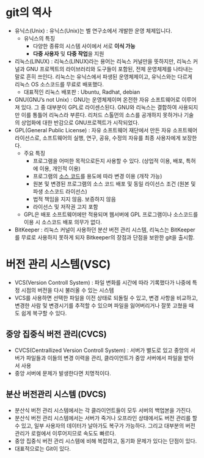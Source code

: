 # git의 역사

- 유닉스(Unix) : 유닉스(Unix)는 벨 연구소에서 개발한 운영 체제입니다.
    - 유닉스의 특징
        - 다양한 종류의 시스템 사이에서 서로 **이식 가능**
        - **다중 사용자** 및 **다중 작업**을 지원
- 리눅스(LINUX) : 리눅스(LINUX)라는 용어는 리눅스 커널만을 뜻하지만, 리눅스 커널과 GNU 프로젝트의 라이브러리와 도구들이 포함된, 전체 운영체제를 나타내는 말로 흔히 쓰인다. 리눅스는 유닉스에서 파생된 운영체제이고, 유닉스와는 다르게 리눅스 OS 소스코드를 무료로 배포했다.
    - 대표적인 리눅스 배포판 : Ubuntu, Radhat, debian
- GNU(GNU’s not Unix) : GNU는 운영체제이며 온전한 자유 소프트웨어로 이루어져 있다. 그 중 대부분이 GPL로 라이센스된다. GNU와 리눅스는 결합하여 사용되지만 이를 통틀어 리눅스라 부른다. 리처드 스톨먼의 소스를 공개하지 못하거나 기술의 상업화에 대한 반감으로 GNU프로젝트가 시작되었다.
- GPL(General Public License) : 자유 소프트웨어 재단에서 만든 자유 소프트웨어 라이선스로, 소프트웨어의 실행, 연구, 공유, 수정의 자유를 최종 사용자에게 보장한다.
    - 주요 특징
        - 프로그램을 어떠한 목적으로든지 사용할 수 있다. (상업적 이용, 배포, 특허에 이용, 개인적 이용)
        - 프로그램의 [소스 코드](https://namu.wiki/w/%EC%86%8C%EC%8A%A4%20%EC%BD%94%EB%93%9C)를 용도에 따라 변경 이용 (개작 가능)
        - 원본 및 변경된 프로그램의 소스 코드 배포 및 동일 라이선스 조건 (원본 및 파생 소스코드 라이선스)
        - 법적 책임을 지지 않음. 보증하지 않음
        - 라이선스 및 저작권 고지 포함
    - GPL은 배포 소프트웨어에만 적용되며 웹서버에 GPL 프로그램이나 소스코드를 이용 시 소스코드 배포 의무가 없다.
- BitKeeper : 리눅스 커널이 사용하던 분산 버전 관리 시스템, 리눅스는 BitKeeper를 무료로 사용하지 못하게 되자 Bitkeeper의 장점과 단점을 보완한 git을 출시함.

# 버전 관리 시스템(VSC)

- VCS(Version Controll System) : 파일 변화를 시간에 따라 기록했다가 나중에 특정 시점의 버전을 다시 불러올 수 있는 시스템
- VCS를 사용하면 선택한 파일을 이전 상태로 되돌릴 수 있고, 변경 사항을 비교하고, 변경한 사람 및 변경시기를 추적할 수 있으며 파일을 잃어버리거나 잘못 고쳤을 때도 쉽게 복구할 수 있다.

## 중앙 집중식 버전 관리(CVCS)

- CVCS(Centrallized Version Controll System) : 서버가 별도로 있고 중앙의 서버가 파일들과 이들의 변경 이력을 관리, 클라이언트가 중앙 서버에서 파일을 받아서 사용
- 중앙 서버에 문제가 발생한다면 치명적이다.

## **분산 버전관리 시스템 (DVCS)**

- 분산식 버전 관리 시스템에서는 각 클라이언트들이 모두 서버의 백업본을 가진다.
- 분산식 버전 관리 시스템에서는 서버가 죽거나 오프라인 상태에서도 버전 관리를 할 수 있고, 일부 사용자의 데이터가 날아가도 복구가 가능하다. 그리고 대부분의 버전 관리가 로컬에서 이루어지므로 속도도 빠르다.
- 중앙 집중식 버전 관리 시스템에 비해 복잡하고, 동기화 문제가 있다는 단점이 있다.
- 대표적으로는 Git이 있다.
